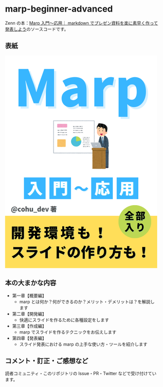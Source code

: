 # marp-beginner-advanced

Zenn の本：[Marp 入門〜応用｜ markdown でプレゼン資料を楽に素早く作って発表しよう](https://zenn.dev/cota_hu/books/marp-beginner-advanced)のソースコードです。

## 表紙

![](./cover.png)

## 本の大まかな内容

- 第一章【概要編】
  - marp とは何か？何ができるのか？メリット・デメリットは？を解説します
- 第二章【開発編】
  - 快適にスライドを作るために各種設定をします
- 第三章【作成編】
  - marp でスライドを作るテクニックをお伝えします
- 第四章【発表編】
  - スライド発表における marp の上手な使い方・ツールを紹介します

## コメント・訂正・ご感想など

読者コミュニティ・このリポジトリの Issue・PR・Twitter などで受け付けています。
